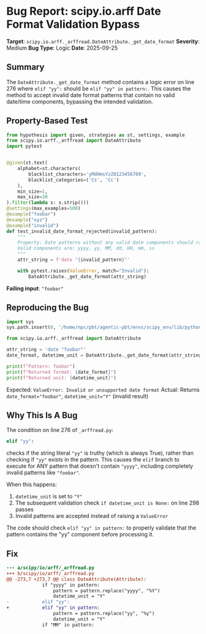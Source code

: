 # Bug Report: scipy.io.arff Date Format Validation Bypass

**Target**: `scipy.io.arff._arffread.DateAttribute._get_date_format`
**Severity**: Medium
**Bug Type**: Logic
**Date**: 2025-09-25

## Summary

The `DateAttribute._get_date_format` method contains a logic error on line 276 where `elif "yy":` should be `elif "yy" in pattern:`. This causes the method to accept invalid date format patterns that contain no valid date/time components, bypassing the intended validation.

## Property-Based Test

```python
from hypothesis import given, strategies as st, settings, example
from scipy.io.arff._arffread import DateAttribute
import pytest


@given(st.text(
    alphabet=st.characters(
        blacklist_characters='yMdHmsYzZ0123456789',
        blacklist_categories=('Cs', 'Cc')
    ),
    min_size=1,
    max_size=30
).filter(lambda s: s.strip()))
@settings(max_examples=500)
@example("foobar")
@example("xyz")
@example("invalid")
def test_invalid_date_format_rejected(invalid_pattern):
    """
    Property: Date patterns without any valid date components should raise ValueError.
    Valid components are: yyyy, yy, MM, dd, HH, mm, ss
    """
    attr_string = f'date "{invalid_pattern}"'

    with pytest.raises(ValueError, match="Invalid"):
        DateAttribute._get_date_format(attr_string)
```

**Failing input**: `"foobar"`

## Reproducing the Bug

```python
import sys
sys.path.insert(0, '/home/npc/pbt/agentic-pbt/envs/scipy_env/lib/python3.13/site-packages')

from scipy.io.arff._arffread import DateAttribute

attr_string = 'date "foobar"'
date_format, datetime_unit = DateAttribute._get_date_format(attr_string)

print(f"Pattern: foobar")
print(f"Returned format: {date_format}")
print(f"Returned unit: {datetime_unit}")
```

Expected: `ValueError: Invalid or unsupported date format`
Actual: Returns `date_format="foobar"`, `datetime_unit="Y"` (invalid result)

## Why This Is A Bug

The condition on line 276 of `_arffread.py`:
```python
elif "yy":
```

checks if the string literal `"yy"` is truthy (which is always True), rather than checking if `"yy"` exists in the pattern. This causes the `elif` branch to execute for ANY pattern that doesn't contain `"yyyy"`, including completely invalid patterns like `"foobar"`.

When this happens:
1. `datetime_unit` is set to `"Y"`
2. The subsequent validation check `if datetime_unit is None:` on line 298 passes
3. Invalid patterns are accepted instead of raising a `ValueError`

The code should check `elif "yy" in pattern:` to properly validate that the pattern contains the "yy" component before processing it.

## Fix

```diff
--- a/scipy/io/arff/_arffread.py
+++ b/scipy/io/arff/_arffread.py
@@ -273,7 +273,7 @@ class DateAttribute(Attribute):
             if "yyyy" in pattern:
                 pattern = pattern.replace("yyyy", "%Y")
                 datetime_unit = "Y"
-            elif "yy":
+            elif "yy" in pattern:
                 pattern = pattern.replace("yy", "%y")
                 datetime_unit = "Y"
             if "MM" in pattern:
```